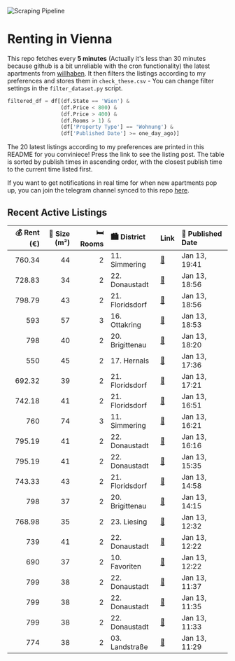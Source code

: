 ![Scraping Pipeline](https://github.com/AthomsG/renting-in-vienna/actions/workflows/run_pipeline.yml/badge.svg)


# Renting in Vienna

This repo fetches every **5 minutes** (Actually it's less than 30 minutes because github is a bit unreliable with the cron functionality) the latest apartments from [willhaben](https://www.willhaben.at/).
It then filters the listings according to my preferences and stores them in `check_these.csv` - You can change filter settings in the `filter_dataset.py` script.

```python
filtered_df = df[(df.State == 'Wien') & 
                 (df.Price < 800) &
                 (df.Price > 400) &
                 (df.Rooms > 1) &
                 (df['Property Type'] == 'Wohnung') &
                 (df['Published Date'] >= one_day_ago)]
```

The 20 latest listings according to my preferences are printed in this README for you conviniece! Press the link to see the listing post.
The table is sorted by publish times in ascending order, with the closest publish time to the current time listed first.

If you want to get notifications in real time for when new apartments pop up, you can join the telegram channel synced to this repo [here](https://t.me/+1HPAYOf5BSsyNTlk).

## Recent Active Listings

|   💰 Rent (€) |   📏 Size (m²) |   🛏️ Rooms | 🏙️ District     | Link                                                                                                                                                                                                                                                                   | 📅 Published Date   |
|-------------:|--------------:|-----------:|:----------------|:-----------------------------------------------------------------------------------------------------------------------------------------------------------------------------------------------------------------------------------------------------------------------|:-------------------|
|       760.34 |            44 |          2 | 11. Simmering   | [🔗](https://www.willhaben.at/iad/immobilien/d/mietwohnungen/wien/wien-1110-simmering/unbefristet-werkst%C3%A4ttenweg-9%21-kleine-2-zimmer-balkon-wohnung-w3-2060300123/)                                                                                               | Jan 13, 19:41      |
|       728.83 |            34 |          2 | 22. Donaustadt  | [🔗](https://www.willhaben.at/iad/immobilien/d/mietwohnungen/wien/wien-1220-donaustadt/exklusives-wohnen-in-stadlau---erzherzog-karl-stra%C3%9Fe-bahnhof-und-u2-stadlau-in-wenigen-gehminuten.---wohntraum-1875264800/)                                                 | Jan 13, 18:56      |
|       798.79 |            43 |          2 | 21. Floridsdorf | [🔗](https://www.willhaben.at/iad/immobilien/d/mietwohnungen/wien/wien-1210-floridsdorf/komfortabler-erstbezug:-2-zimmer-wohnungen-im-21.-bezirk-mit-balkon-und-moderner-k%C3%BCche---jetzt-anfragen-1638831855/)                                                       | Jan 13, 18:56      |
|       593    |            57 |          3 | 16. Ottakring   | [🔗](https://www.willhaben.at/iad/immobilien/d/mietwohnungen/wien/wien-1160-ottakring/gemeindewohnung-1012060737/)                                                                                                                                                      | Jan 13, 18:53      |
|       798    |            40 |          2 | 20. Brigittenau | [🔗](https://www.willhaben.at/iad/immobilien/d/mietwohnungen/wien/wien-1200-brigittenau/2-zimmer-wohnung-in-ruhelage-n%C3%A4he-h%C3%B6chst%C3%A4dtplatz-%284.-stock%29-939066645/)                                                                                      | Jan 13, 18:20      |
|       550    |            45 |          2 | 17. Hernals     | [🔗](https://www.willhaben.at/iad/immobilien/d/mietwohnungen/wien/wien-1170-hernals/unbefristete-renovierte-teilm%C3%B6blierte-altbau--mietwohnung-mit-freifl%C3%A4che-1359834640/)                                                                                     | Jan 13, 17:36      |
|       692.32 |            39 |          2 | 21. Floridsdorf | [🔗](https://www.willhaben.at/iad/immobilien/d/mietwohnungen/wien/wien-1210-floridsdorf/gepflegte-studentenwohnungen-mit-einbauk%C3%BCche-in-1210-zu-mieten-1317724224/)                                                                                                | Jan 13, 17:21      |
|       742.18 |            41 |          2 | 21. Floridsdorf | [🔗](https://www.willhaben.at/iad/immobilien/d/mietwohnungen/wien/wien-1210-floridsdorf/gepflegte-studentenwohnungen-mit-einbauk%C3%BCche-in-1210-zu-mieten-1764666987/)                                                                                                | Jan 13, 16:51      |
|       760    |            74 |          3 | 11. Simmering   | [🔗](https://www.willhaben.at/iad/immobilien/d/mietwohnungen/wien/wien-1110-simmering/gemeindewohnung-1110-wien-1779855004/)                                                                                                                                            | Jan 13, 16:21      |
|       795.19 |            41 |          2 | 22. Donaustadt  | [🔗](https://www.willhaben.at/iad/immobilien/d/mietwohnungen/wien/wien-1220-donaustadt/moderne-neubauwohnungen-nahe-u1-kagraner-platz---aufstrebendes-wohnviertel-1517264677/)                                                                                          | Jan 13, 16:16      |
|       795.19 |            41 |          2 | 22. Donaustadt  | [🔗](https://www.willhaben.at/iad/immobilien/d/mietwohnungen/wien/wien-1220-donaustadt/moderne-neubauwohnung-mit-gro%C3%9Fem-balkon-und-abstellraum-nahe-u1-kagraner-platz---im-neuen-wohnviertel-am-langen-felde-1911782186/)                                          | Jan 13, 15:35      |
|       743.33 |            43 |          2 | 21. Floridsdorf | [🔗](https://www.willhaben.at/iad/immobilien/d/mietwohnungen/wien/wien-1210-floridsdorf/2-zimmer-wohnung-inklusive-abstellraum%21-neubau-und-hochwertig---ab-01.03-1127569884/)                                                                                         | Jan 13, 14:58      |
|       798    |            37 |          2 | 20. Brigittenau | [🔗](https://www.willhaben.at/iad/immobilien/d/mietwohnungen/wien/wien-1200-brigittenau/sehr-sch%C3%B6ne-2-zimmerwohnung---n%C3%A4he-donauinsel-&-handelskai-1066009313/)                                                                                               | Jan 13, 14:15      |
|       768.98 |            35 |          2 | 23. Liesing     | [🔗](https://www.willhaben.at/iad/immobilien/d/mietwohnungen/wien/wien-1230-liesing/p%C3%A4rchentraum-mit-hofseitigen-balkon-%7C-erlaaer-stra%C3%9Fe-20-%7C-1.24-1155211784/)                                                                                           | Jan 13, 12:32      |
|       739    |            41 |          2 | 22. Donaustadt  | [🔗](https://www.willhaben.at/iad/immobilien/d/mietwohnungen/wien/wien-1220-donaustadt/1220-wien---u1-n%C3%A4he-kagran---ab-01.2.2025---gepflegte-neubau---singlewohnung-1477934269/)                                                                                   | Jan 13, 12:22      |
|       690    |            37 |          2 | 10. Favoriten   | [🔗](https://www.willhaben.at/iad/immobilien/d/mietwohnungen/wien/wien-1100-favoriten/1100-wien---ab-01.02.2025---zweizimmer-singlewohnung-mit-perfektem-grundriss-und-gro%C3%9Fz%C3%BCgigem-balkon---neubau---provisionsfrei-1429821665/)                              | Jan 13, 12:22      |
|       799    |            38 |          2 | 22. Donaustadt  | [🔗](https://www.willhaben.at/iad/immobilien/d/mietwohnungen/wien/wien-1220-donaustadt/pfalzgasse-29---lichtdurchflutet-und-modern:-2-zimmer-wohnung-mit-balkon--erstbezug-in-ruhelage-786080173/)                                                                      | Jan 13, 11:37      |
|       799    |            38 |          2 | 22. Donaustadt  | [🔗](https://www.willhaben.at/iad/immobilien/d/mietwohnungen/wien/wien-1220-donaustadt/pfalzgasse-29---traumhafter-erstbezug-in-ruhelage-1311362301/)                                                                                                                   | Jan 13, 11:35      |
|       799    |            38 |          2 | 22. Donaustadt  | [🔗](https://www.willhaben.at/iad/immobilien/d/mietwohnungen/wien/wien-1220-donaustadt/pfalzgasse-29---2-zimmer-aartment-mit-balkon-traumhafter-erstbezug-in-ruhelage-1043504437/)                                                                                      | Jan 13, 11:33      |
|       774    |            38 |          2 | 03. Landstraße  | [🔗](https://www.willhaben.at/iad/immobilien/d/mietwohnungen/wien/wien-1030-landstra%C3%9Fe/%28reserviert%29-sch%C3%B6ner-wohnen-mit-stil-%2A-2-zimmer-wohnung-vollst%C3%A4ndig-m%C3%B6bliert---3.-bezirk-f%C3%BCr-universit%C3%A4ten/-business-%2A-all-in-1559533337/) | Jan 13, 11:29      |
